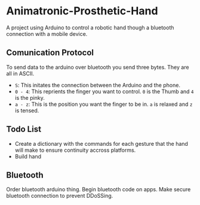 Animatronic-Prosthetic-Hand
===========================

A project using Arduino to control a robotic hand though a bluetooth connection with a mobile device.

## Comunication Protocol ##

To send data to the arduino over bluetooth you send three bytes. They are all in ASCII.

- `S`: This initates the connection between the Arduino and the phone.
- `0 - 4`: This reprients the finger you want to control. `0` is the Thumb and `4` is the pinky.
- `a - z`: This is the position you want the finger to be in. `a` is relaxed and `z` is tensed.

## Todo List ##

- Create a dictionary with the commands for each gesture that the hand will make to ensure continuity accross platforms.
- Build hand

Bluetooth
---------
Order bluetooth arduino thing.
Begin bluetooth code on apps.
Make secure bluetooth connection to prevent DDoSSing.

